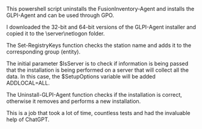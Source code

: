 This powershell script uninstalls the FusionInventory-Agent and installs the GLPI-Agent and can be used through GPO.

I downloaded the 32-bit and 64-bit versions of the GLPI-Agent installer and copied it to the \\server\netlogon folder.

The Set-RegistryKeys function checks the station name and adds it to the corresponding group (entity).

The initial parameter $IsServer is to check if information is being passed that the installation is being performed on a server that will collect all the data. In this case, the $SetupOptions variable will be added ADDLOCAL=ALL.

The Uninstall-GLPI-Agent function checks if the installation is correct, otherwise it removes and performs a new installation.

This is a job that took a lot of time, countless tests and had the invaluable help of ChatGPT.
